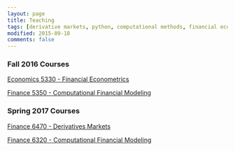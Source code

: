 ```yaml
---
layout: page
title: Teaching
tags: [derivative markets, python, computational methods, financial econometrics]
modified: 2015-09-18
comments: false 
---
```


### Fall 2016 Courses

[Economics 5330 - Financial Econometrics](https://broughtj.github.io/Ecn5330)


[Finance 5350 - Computational Financial Modeling](https://broughtj.github.io/Fin5350)


### Spring 2017 Courses

[Finance 6470 - Derivatives Markets](https://broughtj.github.io/Fin6470)

[Finance 6320 - Computational Financial Modeling](https://broughtj.github.io/Fin6320)


